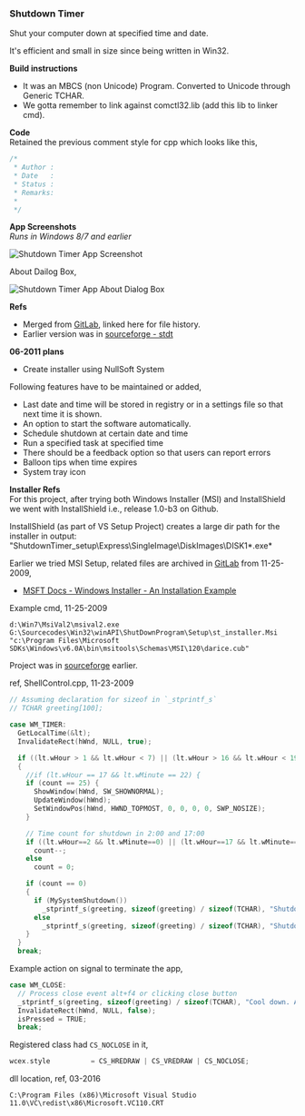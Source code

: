 ### Shutdown Timer
Shut your computer down at specified time and date.

It's efficient and small in size since being written in Win32.


**Build instructions**  
- It was an MBCS (non Unicode) Program. Converted to Unicode through Generic TCHAR.
- We gotta remember to link against comctl32.lib (add this lib to linker cmd).

**Code**  
Retained the previous comment style for cpp which looks like this,

```cpp
/*
 * Author :
 * Date   : 
 * Status :
 * Remarks:
 * 
 */
```

**App Screenshots**  
*Runs in Windows 8/7 and earlier*  

![Shutdown Timer App Screenshot](https://user-images.githubusercontent.com/7858031/219719946-6aeaa4a2-5a6f-4466-9238-b91549efad26.png)

About Dailog Box,  
  
![Shutdown Timer App About Dialog Box](https://user-images.githubusercontent.com/7858031/219719970-91a552b1-5fcd-4af2-8124-f8dbcfc9145f.png)


**Refs**  
- Merged from [GitLab](https://gitlab.com/atiq-cs/Merged_ShutdownTimer), linked here for file history.
- Earlier version was in [sourceforge - stdt](https://sourceforge.net/projects/stdt)



**06-2011 plans**  
- Create installer using NullSoft System

Following features have to be maintained or added,
- Last date and time will be stored in registry or in a settings file so that next time it is shown.
- An option to start the software automatically.
- Schedule shutdown at certain date and time
- Run a specified task at specified time
- There should be a feedback option so that users can report errors
- Balloon tips when time expires
- System tray icon


**Installer Refs**  
For this project, after trying both Windows Installer (MSI) and InstallShield we went with InstallShield i.e., release 1.0-b3 on Github.

InstallShield (as part of VS Setup Project) creates a large dir path for the installer in output: "ShutdownTimer_setup\Express\SingleImage\DiskImages\DISK1\*.exe*  

Earlier we tried MSI Setup, related files are archived in [GitLab](https://gitlab.com/atiq-cs/Merged_ShutdownTimer/-/tree/dev/MSI_Setup)
from 11-25-2009,  
- [MSFT Docs - Windows Installer - An Installation Example](https://learn.microsoft.com/en-us/windows/win32/msi/an-installation-example)

Example cmd, 11-25-2009  

    d:\Win7\MsiVal2\msival2.exe G:\Sourcecodes\Win32\winAPI\ShutDownProgram\Setup\st_installer.Msi "c:\Program Files\Microsoft SDKs\Windows\v6.0A\bin\msitools\Schemas\MSI\120\darice.cub"

Project was in [sourceforge](http://sourceforge.net/projects/stdt) earlier.

ref, ShellControl.cpp, 11-23-2009

```cpp
// Assuming declaration for sizeof in `_stprintf_s`
// TCHAR greeting[100];

case WM_TIMER:
  GetLocalTime(&lt);
  InvalidateRect(hWnd, NULL, true);

  if ((lt.wHour > 1 && lt.wHour < 7) || (lt.wHour > 16 && lt.wHour < 19))
  {
    //if (lt.wHour == 17 && lt.wMinute == 22) {
    if (count == 25) {
      ShowWindow(hWnd, SW_SHOWNORMAL);
      UpdateWindow(hWnd);
      SetWindowPos(hWnd, HWND_TOPMOST, 0, 0, 0, 0, SWP_NOSIZE);
    }

    // Time count for shutdown in 2:00 and 17:00
    if ((lt.wHour==2 && lt.wMinute==0) || (lt.wHour==17 && lt.wMinute==0))
      count--;
    else
      count = 0;

    if (count == 0)
    {
      if (MySystemShutdown())
        _stprintf_s(greeting, sizeof(greeting) / sizeof(TCHAR), "Shutdown call successful.");
      else
        _stprintf_s(greeting, sizeof(greeting) / sizeof(TCHAR), "Shutdown call failure.");
    }
  }
  break;
```

Example action on signal to terminate the app,

```cpp
case WM_CLOSE:
  // Process close event alt+f4 or clicking close button
  _stprintf_s(greeting, sizeof(greeting) / sizeof(TCHAR), "Cool down. Alt+F4 for goodness.");
  InvalidateRect(hWnd, NULL, false);
  isPressed = TRUE;
  break;
```

Registered class had `CS_NOCLOSE` in it,

```cpp
wcex.style          = CS_HREDRAW | CS_VREDRAW | CS_NOCLOSE;
```



dll location, ref, 03-2016

    C:\Program Files (x86)\Microsoft Visual Studio 11.0\VC\redist\x86\Microsoft.VC110.CRT